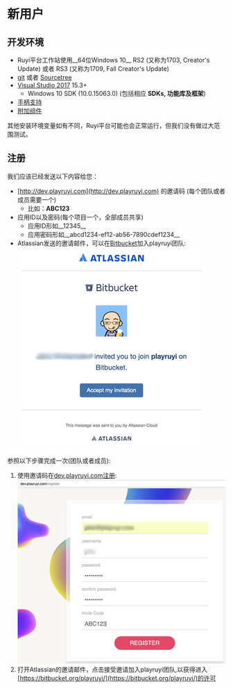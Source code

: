 # 新用户

## 开发环境

- Ruyi平台工作站使用__64位Windows 10__ RS2 (又称为1703, Creator's Update) 或者 RS3 (又称为1709, Fall Creator's Update)
- [git](https://git-scm.com/) 或者 [Sourcetree](https://www.sourcetreeapp.com/)
- [Visual Studio 2017](https://www.visualstudio.com/vs/community/) 15.3+
    - Windows 10 SDK (10.0.15063.0) (包括相应 __SDKs, 功能库及框架__)
- [手柄支持](input.md#supported-devices)
- [附加组件](simulation_system.md#additional-components)

其他安装环境变量如有不同，Ruyi平台可能也会正常运行，但我们没有做过大范围测试。

## 注册

我们应该已经发送以下内容给您：

* [http://dev.playruyi.com](http://dev.playruyi.com) 的邀请码 (每个团队或者成员需要一个)
    * 比如：__ABC123__
* 应用ID以及密码(每个项目一个，全部成员共享)
    * 应用ID形如__12345__
    * 应用密码形如__abcd1234-ef12-ab56-7890cdef1234__
* Atlassian发送的邀请邮件，可以在[Bitbucket](https://bitbucket.org/)加入playruyi团队:  
![](/docs/img/bitbucket_invite.png)

参照以下步骤完成一次(团队或者成员):

1. 使用邀请码在[dev.playruyi.com注册](http://dev.playruyi.com/register):  
![](/docs/img/devportal_register.png)
1. 打开Atlassian的邀请邮件，点击接受邀请加入playruyi团队,以获得进入[https://bitbucket.org/playruyi/](https://bitbucket.org/playruyi/)的许可